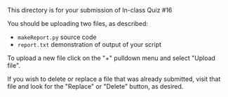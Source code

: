 This directory is for your submission of In-class Quiz #16

You should be uploading two files, as described:
* `makeReport.py` source code
* `report.txt` demonstration of output of your script


To upload a new file click on the "+" pulldown menu and select "Upload file".

If you wish to delete or replace a file that was already submitted,
visit that file and look for the "Replace" or "Delete" button, as
desired.
